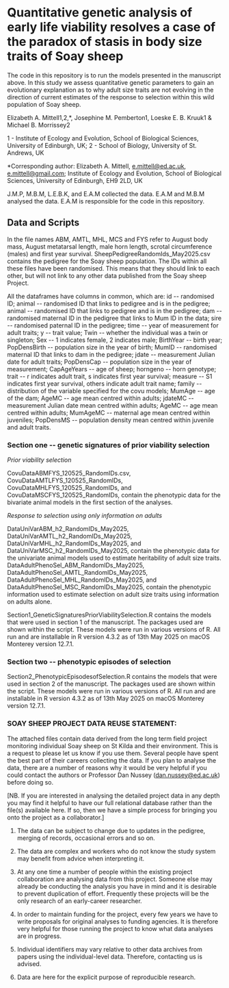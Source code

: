 # Quantitative genetic analysis of early life viability resolves a case of the paradox of stasis in body size traits of Soay sheep

The code in this repository is to run the models presented in the manuscript above. In this study we assess quantitative genetic parameters to gain an evolutionary explanation as to why adult size traits are not evolving in the direction of current estimates of the response to selection within this wild population of Soay sheep.

Elizabeth A. Mittell1,2,*, Josephine M. Pemberton1, Loeske E. B. Kruuk1 & Michael B. Morrissey2

1 - Institute of Ecology and Evolution, School of Biological Sciences, University of Edinburgh, UK; 2 - School of Biology, University of St. Andrews, UK

*Corresponding author: Elizabeth A. Mittell, e.mittell@ed.ac.uk, e.mittell@gmail.com; Institute of Ecology and Evolution, School of Biological Sciences, University of Edinburgh, EH9 2LD, UK

J.M.P, M.B.M, L.E.B.K, and E.A.M collected the data. E.A.M and M.B.M analysed the data. E.A.M is responsible for the code in this repository.

## Data and Scripts
In the file names ABM, AMTL, MHL, MCS and FYS refer to August body mass, August metatarsal length, male horn length, scrotal circumference (males) and first year survival. SheepPedigreeRandomIds_May2025.csv contains the pedigree for the Soay sheep population. The IDs within all these files have been randomised. This means that they should link to each other, but will not link to any other data published from the Soay sheep Project.

All the dataframes have columns in common, which are: id -- randomised ID; animal -- randomised ID that links to pedigree and is in the pedigree; animal -- randomised ID that links to pedigree and is in the pedigree; dam -- randomised maternal ID in the pedigree that links to Mum ID in the data; sire -- randomised paternal ID in the pedigree; time -- year of measurement for adult traits; y -- trait value; Twin -- whether the individual was a twin or singleton; Sex -- 1 indicates female, 2 indicates male; BirthYear -- birth year; PopDensBirth -- population size in the year of birth; MumID -- randomised maternal ID that links to dam in the pedigree; jdate -- measurement Julian date for adult traits; PopDensCap -- population size in the year of measurement; CapAgeYears -- age of sheep; horngeno -- horn genotype; trait -- r indicates adult trait, s indicates first year survival; measure -- S1 indicates first year survival, others indicate adult trait name; family -- distribution of the variable specified for the covu models; MumAge -- age of the dam; AgeMC -- age mean centred within adults; jdateMC -- measurement Julian date mean centred within adults; AgeMC -- age mean centred within adults; MumAgeMC -- maternal age mean centred within juveniles; PopDensMS -- population density mean centred within juvenile and adult traits.

### Section one -- genetic signatures of prior viability selection
_Prior viability selection_

CovuDataABMFYS_120525_RandomIDs.csv, CovuDataAMTLFYS_120525_RandomIDs, CovuDataMHLFYS_120525_RandomIDs, and CovuDataMSCFYS_120525_RandomIDs, contain the phenotypic data for the bivariate animal models in the first section of the analyses.

_Response to selection using only information on adults_

DataUniVarABM_h2_RandomIDs_May2025, DataUniVarAMTL_h2_RandomIDs_May2025, DataUniVarMHL_h2_RandomIDs_May2025, and DataUniVarMSC_h2_RandomIDs_May2025, contain the phenotypic data for the univariate animal models used to estimate heritability of adult size traits. DataAdultPhenoSel_ABM_RandomIDs_May2025, DataAdultPhenoSel_AMTL_RandomIDs_May2025, DataAdultPhenoSel_MHL_RandomIDs_May2025, and DataAdultPhenoSel_MSC_RandomIDs_May2025, contain the phenotypic information used to estimate selection on adult size traits using information on adults alone. 

Section1_GeneticSignaturesPriorViabilitySelection.R contains the models that were used in section 1 of the manuscript. The packages used are shown within the script. These models were run in various versions of R. All run and are installable in R version 4.3.2 as of 13th May 2025 on macOS Monterey version 12.7.1.

### Section two -- phenotypic episodes of selection

Section2_PhenotypicEpisodesofSelection.R contains the models that were used in section 2 of the manuscript. The packages used are shown within the script. These models were run in various versions of R. All run and are installable in R version 4.3.2 as of 13th May 2025 on macOS Monterey version 12.7.1.

### SOAY SHEEP PROJECT DATA REUSE STATEMENT:

The attached files contain data derived from the long term field project monitoring individual Soay sheep on St Kilda and their environment. This is a request to please let us know if you use them. Several people have spent the best part of their careers collecting the data. If you plan to analyse the data, there are a number of reasons why it would be very helpful if you could contact the authors or Professor Dan Nussey (dan.nussey@ed.ac.uk) before doing so.

[NB. If you are interested in analysing the detailed project data in any depth you may find it helpful to have our full relational database rather than the file(s) available here. If so, then we have a simple process for bringing you onto the project as a collaborator.]

1) The data can be subject to change due to updates in the pedigree, merging of records, occasional errors and so on.

2) The data are complex and workers who do not know the study system may benefit from advice when interpreting it.

3) At any one time a number of people within the existing project collaboration are analysing data from this project. Someone else may already be conducting the analysis you have in mind and it is desirable to prevent duplication of effort. Frequently these projects will be the only research of an early-career researcher.

4) In order to maintain funding for the project, every few years we have to write proposals for original analyses to funding agencies. It is therefore very helpful for those running the project to know what data analyses are in progress.

5) Individual identifiers may vary relative to other data archives from papers using the individual-level data. Therefore, contacting us is advised.

6) Data are here for the explicit purpose of reproducible research.
